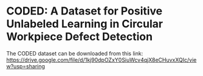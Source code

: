 # CODED: A Dataset for Positive Unlabeled Learning in Circular Workpiece Defect Detection

The CODED dataset can be downloaded from this link: https://drive.google.com/file/d/1kj90dpOZxY0SiuWcv4qjX8eCHuvxXQIc/view?usp=sharing
